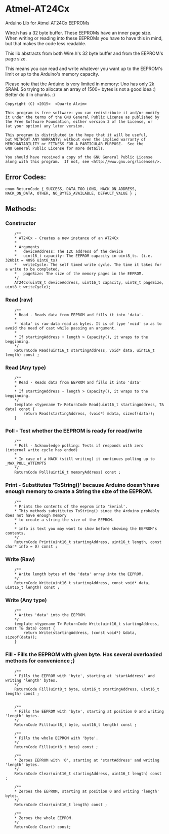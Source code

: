 # Atmel-AT24Cx
Arduino Lib for Atmel AT24Cx EEPROMs

Wire.h has a 32 byte buffer. These EEPROMs have an inner page size.
When writing or reading into these EEPROMs you have to have this in mind, but that makes the code less readable.

This lib abstracts from both Wire.h's 32 byte buffer and from the EEPROM's page size.

This means you can read and write whatever you want up to the EEPROM's limit or up to the Arduino's memory capacity.

Please note that the Arduino is very limited in memory: Uno has only 2k SRAM. So trying to allocate an array of 1500+ bytes is not a good idea :) Better do it in chunks. :)


    Copyright (C) <2015>  <Duarte Alvim>

    This program is free software: you can redistribute it and/or modify
    it under the terms of the GNU General Public License as published by
    the Free Software Foundation, either version 3 of the License, or
    (at your option) any later version.

    This program is distributed in the hope that it will be useful,
    but WITHOUT ANY WARRANTY; without even the implied warranty of
    MERCHANTABILITY or FITNESS FOR A PARTICULAR PURPOSE.  See the
    GNU General Public License for more details.

    You should have received a copy of the GNU General Public License
    along with this program.  If not, see <http://www.gnu.org/licenses/>.



## Error Codes: 

    enum ReturnCode { SUCCESS, DATA_TOO_LONG, NACK_ON_ADDRESS, NACK_ON_DATA, OTHER, NO_BYTES_AVAILABLE, DEFAULT_VALUE } ;

## Methods:

### Constructor

		/**
		* AT24Cx - Creates a new instance of an AT24Cx
		*
		* Arguments
		*	deviceAddress: The I2C address of the device
		*	uint16_t capacity: The EEPROM capacity in uint8_ts. (i.e. 32Kbit = 4096 uint8_ts)
		*	writeCycle: The self timed write cycle. The time it takes for a write to be completed.
		*	pageSize: The size of the memory pages in the EEPROM.
		*/
		AT24Cx(uint8_t deviceAddress, uint16_t capacity, uint8_t pageSize, uint8_t writeCycle);

### Read (raw)

		/**
		* Read - Reads data from EEPROM and fills it into 'data'.
		*
		* 'data' is raw data read as bytes. It is of type 'void' so as to avoid the need of cast while passing an argument.
		*
		* If startingAddress + length > Capacity(), it wraps to the begginning.
		*/
		ReturnCode Read(uint16_t startingAddress, void* data, uint16_t length) const ;


### Read (Any type)
		/**
		* Read - Reads data from EEPROM and fills it into 'data'
		*
		* If startingAddress + length > Capacity(), it wraps to the begginning.
		*/
		template <typename T> ReturnCode Read(uint16_t startingAddress, T& data) const {
			return Read(startingAddress, (void*) &data, sizeof(data));
		}

### Poll - Test whether the EEPROM is ready for read/write
		/**
		* Poll - Acknowledge polling: Tests if responds with zero (internal write cycle has ended) 
		* 
		* In case of a NACK (still writing) it continues polling up to _MAX_POLL_ATTEMPTS 
		*/
		ReturnCode Poll(uint16_t memoryAddress) const ;


### Print - Substitutes 'ToString()' because Arduino doesn't have enough memory to create a String the size of the EEPROM.
		/**
		* Prints the contents of the eeprom into 'Serial'.
		* This methods substitutes ToString() since the Arduino probably does not have enough memory
		* to create a string the size of the EEPROM.
		*
		* info is text you may want to show before showing the EEPROM's contents.
		*/
		ReturnCode Print(uint16_t startingAddress, uint16_t length, const char* info = 0) const ;


### Write (Raw)
		/**
		* Write length bytes of the 'data' array into the EEPROM.
		*/
		ReturnCode Write(uint16_t startingAddress, const void* data, uint16_t length) const ;

### Write (Any type)
		/**
		* Writes 'data' into the EEPROM.
		*/
		template <typename T> ReturnCode Write(uint16_t startingAddress, const T& data) const {
			return Write(startingAddress, (const void*) &data, sizeof(data));
		}

### Fill - Fills the EEPROM with given byte. Has several overloaded methods for convenience ;)

		/**
		* Fills the EEPROM with 'byte', starting at 'startAddress' and writing 'length' bytes.
		*/
		ReturnCode Fill(uint8_t byte, uint16_t startingAddress, uint16_t length) const ;


		/**
		* Fills the EEPROM with 'byte', starting at position 0 and writing 'length' bytes.
		*/
		ReturnCode Fill(uint8_t byte, uint16_t length) const ;

		/**
		* Fills the whole EEPROM with 'byte'.
		*/		
		ReturnCode Fill(uint8_t byte) const ;

		/**
		* Zeroes EEPROM with '0', starting at 'startAddress' and writing 'length' bytes.
		*/		
		ReturnCode Clear(uint16_t startingAddress, uint16_t length) const ;
		
		/**
		* Zeroes the EEPROM, starting at position 0 and writing 'length' bytes.
		*/
		ReturnCode Clear(uint16_t length) const ;
		
		/**
		* Zeroes the whole EEPROM.
		*/
		ReturnCode Clear() const; 


		

